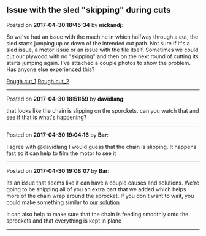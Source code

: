 ## Issue with the sled "skipping" during cuts
Posted on **2017-04-30 18:45:34** by **nickandj**:

So we've had an issue with the machine in which halfway through a cut, the sled starts jumping up or down of the intended cut path.  Not sure if it's a sled issue, a motor issue or an issue with the file itself.  Sometimes we could cut our plywood with no "skipping" and then on the next round of cutting its starts jumping again.  I've attached a couple photos to show the problem.  Has anyone else experienced this? 

[Rough cut_1](/images/dg/dgsh_roughcut_1.jpg.jpg) [Rough cut_2](/images/qi/qik0_roughcut_2.jpg.jpg)

---

Posted on **2017-04-30 18:51:59** by **davidlang**:

that looks like the chain is slipping on the sporckets. can you watch that and see if that is what's happening?

---

Posted on **2017-04-30 19:04:16** by **Bar**:

I agree with @davidlang I would guess that the chain is slipping. It happens fast so it can help to film the motor to see it

---

Posted on **2017-04-30 19:08:07** by **Bar**:

Its an issue that seems like it can have a couple causes and solutions. We're going to be shipping all of you an extra part that we added which helps more of the chain wrap around the sprocket. If you don't want to wait, you could make something similar to [our solution](/images/7m/7mkk_screenshot_20170430190524.png.jpg) 



It can also help to make sure that the chain is feeding smoothly onto the sprockets and that everything is kept in plane

---


